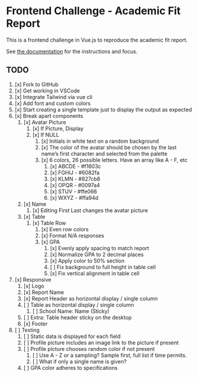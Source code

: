# Frontend Challenge - Academic Fit Report

This is a frontend challenge in Vue.js to reproduce the academic fit report.

See [the documentation](documentation/index.md) for the instructions and focus.

## TODO

1. [x] Fork to GitHub
2. [x] Get working in VSCode
3. [x] Integrate Tailwind via vue cli
4. [x] Add font and custom colors
5. [x] Start creating a single template just to display the output as expected
6. [x] Break apart components
    1. [x] Avatar Picture
        1. [x] If Picture, Display
        2. [x] If NULL
            1. [x] Initials in white text on a random background
            2. [x] The color of the avatar should be chosen by the last name’s first character and selected from the palette
            3. [x] 6 colors, 26 possible letters. Have an array like A - F, etc
                1. [x] ABCDE - #f1603c
                2. [x] FGHIJ - #6082fa
                3. [x] KLMN - #827cb8
                4. [x] OPQR - #0097a4
                5. [x] STUV - #ffe066
                6. [x] WXYZ - #ffa94d
    2. [x] Name
        1. [x] Editing First Last changes the avatar picture
    3. [x] Table
        1. [x] Table Row
            1. [x] Even row colors
            2. [x] Format N/A responses
            3. [x] GPA
                1. [x] Evenly apply spacing to match report
                2. [x] Normalize GPA to 2 decimal places
                3. [x] Apply color to 50% section
                4. [ ] Fix background to full height in table cell
                5. [x] Fix vertical alignment in table cell
7. [x] Responsive
    1. [x] Logo
    2. [x] Report Name
    3. [x] Report Header as horizontal display / single column
    4. [ ] Table as horizontal display / single column
        1. [ ] School Name: Name (Sticky)
    5. [ ] Extra: Table header sticky on the desktop
    6. [x] Footer
8. [ ] Testing
    1. [ ] Static data is displayed for each field
    2. [ ] Profile picture includes an image link to the picture if present
    3. [ ] Profile picture chooses random color if not present
        1. [ ] Use A - Z or a sampling? Sample first, full list if time permits.
        2. [ ] What if only a single name is given?
    4. [ ] GPA color adheres to specifications
